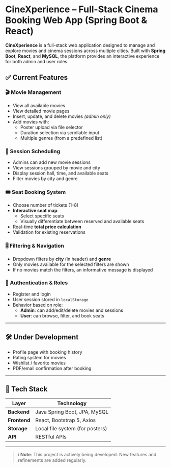 # CineXperience – Full-Stack Cinema Booking Web App (Spring Boot & React)

**CineXperience** is a full-stack web application designed to manage and explore movies and cinema sessions across multiple cities. Built with **Spring Boot**, **React**, and **MySQL**, the platform provides an interactive experience for both admin and user roles.

## ✅ Current Features

### 🎬 Movie Management
- View all available movies
- View detailed movie pages
- Insert, update, and delete movies *(admin only)*
- Add movies with:
  - Poster upload via file selector
  - Duration selection via scrollable input
  - Multiple genres (from a predefined list)

### 📅 Session Scheduling
- Admins can add new movie sessions
- View sessions grouped by movie and city
- Display session hall, time, and available seats
- Filter movies by city and genre

### 🎟️ Seat Booking System
- Choose number of tickets (1–8)
- **Interactive seat map**:
  - Select specific seats
  - Visually differentiate between reserved and available seats
- Real-time **total price calculation**
- Validation for existing reservations

### 🎚️ Filtering & Navigation
- Dropdown filters by **city** (in header) and **genre**
- Only movies available for the selected filters are shown
- If no movies match the filters, an informative message is displayed

### 👥 Authentication & Roles
- Register and login
- User session stored in `localStorage`
- Behavior based on role:
  - **Admin**: can add/edit/delete movies and sessions
  - **User**: can browse, filter, and book seats

---

## 🛠️ Under Development
- Profile page with booking history
- Rating system for movies
- Wishlist / favorite movies
- PDF/email confirmation after booking

---

## 🚀 Tech Stack

| Layer       | Technology              |
|-------------|--------------------------|
| **Backend** | Java Spring Boot, JPA, MySQL |
| **Frontend**| React, Bootstrap 5, Axios  |
| **Storage** | Local file system (for posters) |
| **API**     | RESTful APIs              |

---

> ℹ️ **Note**: This project is actively being developed. New features and refinements are added regularly.
